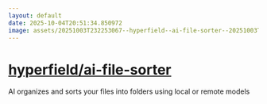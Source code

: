 ```yaml
---
layout: default
date: 2025-10-04T20:51:34.850972
image: assets/20251003T232253067--hyperfield--ai-file-sorter--20251003T232513096--cropped.png
---
```


# [hyperfield/ai-file-sorter](https://github.com/hyperfield/ai-file-sorter)

AI organizes and sorts your files into folders using local or remote models
